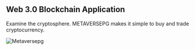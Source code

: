 ## Web 3.0 Blockchain Application
<!--![Krypt](https://i.ibb.co/DVF4tNW/image.png)

## Introduction
This is a code repository for the corresponding video tutorial.

Using Web 3.0 methodologies, Solidity and Metamask you'll learn how to build a your first real Web 3.0 Application - from start to finish.

Project created in collaboration with Enyel Sequeira: 
Portfolio - https://www.enyelsequeira.com
E-mail - enyelsequeira1994@gmail.com
Want me to cover the project you've created? Send me an e-mail 👌

## Launch your development career with project-based coaching - https://www.jsmastery.pro
-->
Examine the cryptosphere. METAVERSEPG makes it simple to buy and trade cryptocurrency.

![Metaversepg](https://user-images.githubusercontent.com/108970936/219876112-3f5893d3-ef0d-4cf6-a34f-e202ca0767ca.png)
